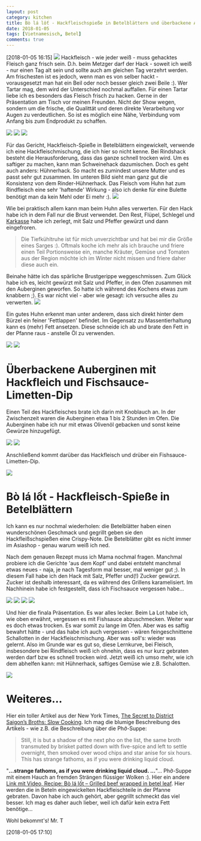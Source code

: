```yaml
---
layout: post
category: kitchen
title: Bò lá lốt - Hackfleischspieße in Betelblättern und überbackene Auberginen mit Hackfleisch und Fischsaucedip
date: 2018-01-05
tags: [Vietnamesisch, Betel]
comments: true
---
```

[2018-01-05 16:15]
<img class="fit image" src="{{site.baseurl}}/images/2018-01-05-final-presentation.jpg">
Hackfleisch - wie jeder weiß - muss gehacktes Fleisch ganz frisch sein. D.h. beim Metzger darf der Hack - soweit ich weiß - nur einen Tag alt sein und sollte auch am gleichen Tag verzehrt werden. Am frischesten ist es jedoch, wenn man es von selber hackt - vorausgesetzt man hat ein Beil oder noch besser gleich zwei Beile :). Wer Tartar mag, dem wird der Unterschied nochmal auffallen. Für einen Tartar liebe ich es besonders das Fleisch frisch zu hacken. Gerne in der Präsentation am Tisch vor meinen Freunden. Nicht der Show wegen, sondern um die frische, die Qualittät und deren direkte Verarbeitung vor Augen zu verdeutlichen. So ist es möglich eine Nähe, Verbindung vom Anfang bis zum Endprodukt zu schaffen.

<img class="fit image" src="{{site.baseurl}}/images/2018-01-05-minced-chicken.jpg">
<img class="image left" src="{{site.baseurl}}/images/2018-01-05-minced-chicken-beef-1.jpg">
<img class="image right" src="{{site.baseurl}}/images/2018-01-05-minced-chicken-beef-2.jpg">

Für das Gericht, Hackfleisch-Spieße in Betelblättern eingewickelt, verwende ich eine Hackfleischmischung, die ich hier so nicht kenne. Bei Rindshack besteht die Herausforderung, dass das ganze schnell trocken wird. Um es saftiger zu machen, kann man Schweinehack dazumischen. Doch es geht auch anders: Hühnerhack. So macht es zumindest unsere Mutter und es passt sehr gut zusammen. Im unteren Bild sieht man ganz gut die Konsistenz von dem Rinder-Hühnerhack. Das Fleisch vom Huhn hat zum Rindfleisch eine sehr 'haftende' Wirkung - also ich denke für eine Bulette benötigt man da kein Mehl oder Ei mehr :).
<img class="fit image" src="{{site.baseurl}}/images/2018-01-05-minced-chicken-beef-3.jpg">

Wie bei praktisch allem kann man beim Huhn alles verwerten. Für den Hack habe ich in dem Fall nur die Brust verwendet. Den Rest, Flüpel, Schlegel und [Karkasse](https://de.wikipedia.org/wiki/Karkasse_(Küche)) habe ich zerlegt, mit Salz und Pfeffer gewürzt und dann eingefroren.

> Die Tiefkühltruhe ist für mich unverzichtbar und hat bei mir die Größe eines Sarges :). Oftmals koche ich mehr als ich brauche und friere einen Teil Portionsweise ein, manche Kräuter, Gemüse und Tomaten aus der Region möchte ich im Winter nicht missen und friere daher diese auch ein.

Beinahe hätte ich das spärliche Brustgerippe weggeschmissen. Zum Glück habe ich es, leicht gewürzt mit Salz und Pfeffer, in den Ofen zusammen mit den Auberginen geworfen. So hatte ich während des Kochens etwas zum knabbern ;). Es war nicht viel - aber wie gesagt: ich versuche alles zu verwerten.
<img class="fit image" src="{{site.baseurl}}/images/2018-01-05-Brust-Gerippe.jpg">

Ein gutes Huhn erkennt man unter anderem, dass sich direkt hinter dem Bürzel ein feiner 'Fettlappen' befindet. Im Gegensatz zu Massentierhaltung kann es (mehr) Fett ansetzen. Diese schneide ich ab und brate den Fett in der Pfanne raus - anstelle Öl zu verwenden.

<img class="image left" src="{{site.baseurl}}/images/2018-01-05-gericht-2-aubergine-mit-hackfleisch-1.jpg">
<img class="image right" src="{{site.baseurl}}/images/2018-01-05-gericht-2-aubergine-mit-hackfleisch-2.jpg">

# Überbackene Auberginen mit Hackfleich und Fischsauce-Limetten-Dip

Einen Teil des Hackfleisches brate ich darin mit Knoblauch an. In der Zwischenzeit waren die Auberginen etwa 1 bis 2 Stunden im Ofen. Die Auberginen habe ich nur mit etwas Olivenöl gebacken und sonst keine Gewürze hinzugefügt.

<img class="image left" src="{{site.baseurl}}/images/2018-01-05-gericht-2-aubergine-mit-hackfleisch-3.jpg">
<img class="image right" src="{{site.baseurl}}/images/2018-01-05-gericht-2-aubergine-mit-hackfleisch-4.jpg">

Anschließend kommt darüber das Hackfleisch und drüber ein Fishsauce-Limetten-Dip.

<img class="fit image" src="{{site.baseurl}}/images/2018-01-05-gericht-2-aubergine-mit-hackfleisch-5.jpg">

# Bò lá lốt - Hackfleisch-Spieße in Betelblättern

Ich kann es nur nochmal wiederholen: die Betelblätter haben einen wunderschönen Geschmack und gegrillt geben sie den Hackfleißschspießen eine Crispy-Note. Die Betelblätter gibt es nicht immer im Asiashop - genau warum weiß ich ned.

Nach dem genauen Rezept muss ich Mama nochmal fragen. Manchmal probiere ich die Gerichte 'aus dem Kopf' und dabei entsteht manchmal etwas neues - naja, je nach Tagesform mal besser, mal weniger gut ;). In diesem Fall habe ich den Hack mit Salz, Pfeffer und(!) Zucker gewürzt. Zucker ist deshalb interessant, da es während des Grillens karamelisiert. Im Nachhinein habe ich festgestellt, dass ich Fischsauce vergessen habe...


<img class="image left" src="{{site.baseurl}}/images/2018-01-05-bo-la-lot-1.jpg">
<img class="image right" src="{{site.baseurl}}/images/2018-01-05-bo-la-lot-2.jpg">
<img class="image left" src="{{site.baseurl}}/images/2018-01-05-bo-la-lot-3.jpg">
<img class="image right" src="{{site.baseurl}}/images/2018-01-05-bo-la-lot-4.jpg">

Und hier die finala Präsentation. Es war alles lecker. Beim La Lot habe ich, wie oben erwähnt, vergessen es mit Fishsauce abzuschmecken. Weiter war es doch etwas trocken. Es war somit zu lange im Ofen. Aber was es saftig bewahrt hätte - und das habe ich auch vergessen - wären feingeschnittene Schallotten in der Hackfleischmischung. Aber was soll's: wieder was gelernt. Also im Grunde war es gut so, diese Lernkurve, bei Fleisch, insbesondere bei Rindfleisch weiß ich ohnehin, dass es nur kurz gebraten werden darf bzw es schnell trocken wird. Jetzt weiß ich umso mehr, wie ich dem abhelfen kann: mit Hühnerhack, saftiges Gemüse wie z.B. Schalotten.

<img class="fit image" src="{{site.baseurl}}/images/2018-01-05-final-presentation.jpg">

# Weiteres...

Hier ein toller Artikel aus der New York Times, [The Secret to District Saigon’s Broths: Slow Cooking](https://www.nytimes.com/2016/06/22/dining/district-saigon-vietnamese-restaurant-queens.html). Ich mag die blumige Beschreibung des Artikels - wie z.B. die Beschreibung über die Phở-Suppe:

> Still, it is but a shadow of the next pho on the list, the same broth transmuted by brisket patted down with five-spice and left to settle overnight, then smoked over wood chips and star anise for six hours. This has strange fathoms, as if you were drinking liquid cloud.

"**...strange fathoms, as if you were drinking liquid cloud. ...**"... Phở-Suppe mit einem Hauch an fremden Strängen flüssiger Wolken :). Hier ein andere [Link mit Video, Recipe: Bò lá lốt – Grilled beef wrapped in betel leaf](https://danangcuisine.com/recipes/recipe-56-bo-la-lot-grilled-beef-wrapped-in-betel-leaf/). Hier werden die in Beteln eingewickelten Hackfleischteile in der Pfanne gebraten. Davon habe ich auch gehört, aber gegrillt schmeckt das viel besser. Ich mag es daher auch lieber, weil ich dafür kein extra Fett benötige...

Wohl bekommt's! Mr. T

[2018-01-05 17:10]
